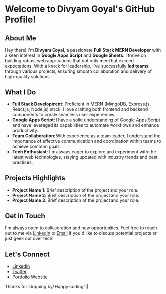 # Welcome to Divyam Goyal's GitHub Profile!

## About Me
Hey there! I'm **Divyam Goyal**, a passionate **Full Stack MERN Developer** with a keen interest in **Google Apps Script** and **Google Sheets**. I thrive on building robust web applications that not only meet but exceed expectations. With a knack for leadership, I've successfully **led teams** through various projects, ensuring smooth collaboration and delivery of high-quality solutions.

## What I Do
- **Full Stack Development**: Proficient in MERN (MongoDB, Express.js, React.js, Node.js) stack, I love crafting both frontend and backend components to create seamless user experiences.
- **Google Apps Script**: I have a solid understanding of Google Apps Script and have leveraged its capabilities to automate workflows and enhance productivity.
- **Team Collaboration**: With experience as a team leader, I understand the importance of effective communication and coordination within teams to achieve common goals.
- **Tech Enthusiast**: I'm always eager to explore and experiment with the latest web technologies, staying updated with industry trends and best practices.

## Projects Highlights
- **Project Name 1**: Brief description of the project and your role.
- **Project Name 2**: Brief description of the project and your role.
- **Project Name 3**: Brief description of the project and your role.

## Get in Touch
I'm always open to collaboration and new opportunities. Feel free to reach out to me via [LinkedIn](https://www.linkedin.com/in/divyam-goyal-792410175/) or [Email](divyamgoyal878@gmail.com) if you'd like to discuss potential projects or just geek out over tech!

## Let's Connect
- [LinkedIn](https://www.linkedin.com/in/divyam-goyal-792410175/)
- [Twitter](https://twitter.com/Divyamgoyal878)
- [Portfolio Website](https://divyam-goyal-resume.netlify.app/)

Thanks for stopping by! Happy coding! 🚀
